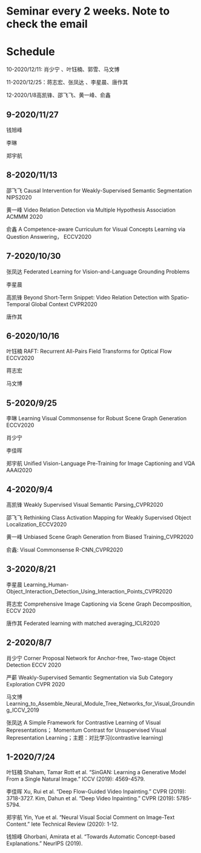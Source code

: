 # Seminar every 2 weeks. Note to check the email

# Schedule

10-2020/12/11: 肖少宁 、叶钰楠、郭雪、马文博  

11-2020/12/25：蒋志宏、张凤达 、李星晨、唐作其

12-2020/1/8高凯锋、邵飞飞、黄一峰、俞鑫

## **9-2020/11/27**

钱旭峰

李琳

郑宇航

## **8-2020/11/13**	

邵飞飞	Causal Intervention for Weakly-Supervised Semantic Segmentation NIPS2020									

黄一峰	Video Relation Detection via Multiple Hypothesis Association ACMMM 2020									

俞鑫	A Competence-aware Curriculum for Visual Concepts Learning via Question Answering， ECCV2020									


## 7-2020/10/30	

张凤达	Federated Learning for Vision-and-Language Grounding Problems									

李星晨										

高凯锋	Beyond Short-Term Snippet: Video Relation Detection with Spatio-Temporal Global Context CVPR2020							

唐作其	

## 6-2020/10/16											

叶钰楠	RAFT: Recurrent All-Pairs Field Transforms for Optical Flow ECCV2020								

蒋志宏										

马文博	
								
## 5-2020/9/25	

李琳   Learning Visual Commonsense for Robust Scene Graph Generation ECCV2020 							

肖少宁										

李佳晖										

郑宇航	Uniﬁed Vision-Language Pre-Training for Image Captioning and VQA AAAI2020									

## 4-2020/9/4	

高凯锋	Weakly Supervised Visual Semantic Parsing_CVPR2020									

邵飞飞	Rethinking Class Activation Mapping for Weakly Supervised Object Localization_ECCV2020									

黄一峰	Unbiased Scene Graph Generation from Biased Training_CVPR2020									

俞鑫:	Visual Commonsense R-CNN_CVPR2020

## 3-2020/8/21	

李星晨	Learning_Human-Object_Interaction_Detection_Using_Interaction_Points_CVPR2020									

蒋志宏	Comprehensive Image Captioning via Scene Graph Decomposition, ECCV 2020									

唐作其	Federated learning with matched averaging_ICLR2020	

									
## 2-2020/8/7	

肖少宁	Corner Proposal Network for Anchor-free, Two-stage Object Detection ECCV 2020									

严薪	Weakly-Supervised Semantic Segmentation via Sub Category Exploration CVPR 2020									

马文博	Learning_to_Assemble_Neural_Module_Tree_Networks_for_Visual_Grounding_ICCV_2019		

张凤达	A Simple Framework for Contrastive Learning of Visual Representations；  Momentum Contrast for Unsupervised Visual Representation Learning；主题：对比学习(contrastive learning)									
								

## 1-2020/7/24	

叶钰楠	Shaham, Tamar Rott et al. “SinGAN: Learning a Generative Model From a Single Natural Image.” ICCV (2019): 4569-4579.									
		
李佳晖	 Xu, Rui et al. “Deep Flow-Guided Video Inpainting.” CVPR (2019): 3718-3727.      Kim, Dahun et al. “Deep Video Inpainting.” CVPR (2019): 5785-5794.					

郑宇航	Yin, Yue et al. “Neural Visual Social Comment on Image-Text Content.” Iete Technical Review (2020): 1-12.									

钱旭峰	Ghorbani, Amirata et al. “Towards Automatic Concept-based Explanations.” NeurIPS (2019).
